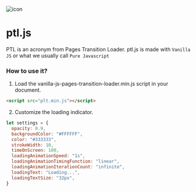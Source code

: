 ![icon](https://raw.githubusercontent.com/dyazincahya/ptl-js/main/plt-icon.png)
# ptl.js
PTL is an acronym from Pages Transition Loader. ptl.js is made with `Vanilla JS` or what we usually call `Pure Javascript`

### How to use it?
 1. Load the vanilla-js-pages-transition-loader.min.js script in your document.
 ```html
<script src="plt.min.js"></script>
```

2. Customize the loading indicator.
```javascript
let settings = { 
  opacity: 0.9, 
  backgroundColor: "#FFFFFF", 
  color: "#333333", 
  strokeWidth: 10, 
  timeOnScreen: 100, 
  loadingAnimationSpeed: "1s", 
  loadingAnimationTimingFunction: "linear", 
  loadingAnimationIterationCount: "infinite", 
  loadingText: "Loading...", 
  loadingTextSize: "32px",
}
```
